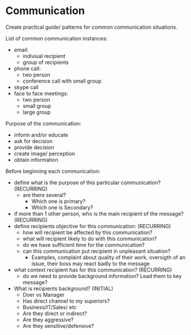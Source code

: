 # Communication
Create practical guide/ patterns for common communication situations.

List of common communication instances:
- email:
  - indiviual recipient
  - group of recipients
- phone call:
  - two person
  - conference call with small group
- skype call
- face to face meetings:
  - two person
  - small group
  - large group

Purpose of the communication:
- inform and/or educate
- ask for decision
- provide decision
- create image/ perception
- obtain information

Before beginning each communication:
- define what is the purpose of this particular communication? (RECURRING)
  - are there several? 
    - Which one is primary? 
    - Which one is Secondary?
- if more than 1 other person, who is the main recipient of the message?  (RECURRING)
- define recipients objective for this communication: (RECURRING)
  - how will recipient be affected by this communication?
  - what will recipient likely to do with this communication?
  - do we have sufficient time for the communication?
  - can this communication put recipient in unpleasant situation?
    - Examples, complaint about quality of their work, oversigth of an issue, their boss may react badly to the message
- what context recipient has for this communication? (RECURRING)
  - do we need to provide background information? Lead them to key message?
- What is recipients background? (INITIAL)
  - Doer vs Manager
  - Has direct channel to my superiors?
  - Business/IT/Sales/ etc
  - Are they direct or indirect?
  - Are they aggressive?
  - Are they sensitive/defensive?
